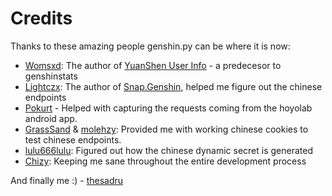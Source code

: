 # Credits

Thanks to these amazing people genshin.py can be where it is now:

- [Womsxd](https://github.com/Womsxd): The author of [YuanShen User Info](https://github.com/Womsxd/YuanShen_User_Info) - a predecesor to genshinstats
- [Lightczx](https://github.com/Lightczx): The author of [Snap.Genshin](https://github.com/DGP-Studio/Snap.Genshin), helped me figure out the chinese endpoints
- [Pokurt](https://github.com/pokurt) - Helped with capturing the requests coming from the hoyolab android app.
- [GrassSand](https://github.com/grasssand) & [molehzy](https://github.com/molehzy): Provided me with working chinese cookies to test chinese endpoints.
- [lulu666lulu](https://github.com/lulu666lulu): Figured out how the chinese dynamic secret is generated
- [Chizy](https://github.com/OhChizy): Keeping me sane throughout the entire development process

And finally me :) - [thesadru](https://github.com/thesadru)
